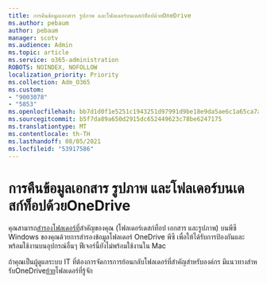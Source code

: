 ```yaml
---
title: การคืนข้อมูลเอกสาร รูปภาพ และโฟลเดอร์บนเดสก์ท็อปด้วยOneDrive
ms.author: pebaum
author: pebaum
manager: scotv
ms.audience: Admin
ms.topic: article
ms.service: o365-administration
ROBOTS: NOINDEX, NOFOLLOW
localization_priority: Priority
ms.collection: Adm_O365
ms.custom:
- "9003078"
- "5853"
ms.openlocfilehash: bb7d1d0f1e5251c1943251d97991d9be18e9da5ae6c1a65ca7aa5eb32ba7dece
ms.sourcegitcommit: b5f7da89a650d2915dc652449623c78be6247175
ms.translationtype: MT
ms.contentlocale: th-TH
ms.lasthandoff: 08/05/2021
ms.locfileid: "53917586"
---
```

# <a name="back-up-your-documents-pictures-and-desktop-folders-with-onedrive"></a>การคืนข้อมูลเอกสาร รูปภาพ และโฟลเดอร์บนเดสก์ท็อปด้วยOneDrive

คุณสามารถ[สํารองโฟลเดอร์ที่](https://support.office.com/article/d61a7930-a6fb-4b95-b28a-6552e77c3057)สําคัญของคุณ (โฟลเดอร์เดสก์ท็อป เอกสาร และรูปภาพ) บนพีซี Windows ของคุณด้วยการสํารองข้อมูลโฟลเดอร์ OneDrive พีซี เพื่อให้ได้รับการป้องกันและพร้อมใช้งานบนอุปกรณ์อื่นๆ ฟีเจอร์นี้ยังไม่พร้อมใช้งานใน Mac  

ถ้าคุณเป็นผู้ดูแลระบบ IT ที่ต้องการจัดการการย้อนกลับโฟลเดอร์ที่สําคัญสําหรับองค์กร มีแนวทางสําหรับOneDrive[ย้าย](https://docs.microsoft.com/onedrive/redirect-known-folders)โฟลเดอร์ที่รู้จัก
